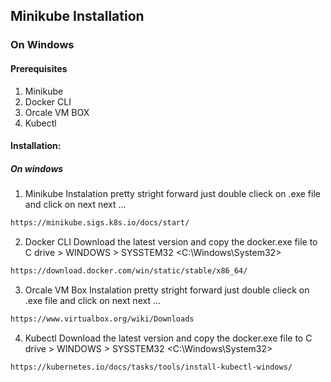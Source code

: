 ## Minikube Installation

### On Windows
#### Prerequisites
1. Minikube
2. Docker CLI
3. Orcale VM BOX
4. Kubectl

#### Installation:
##### On windows

1. Minikube
Instalation pretty stright forward just double clieck on .exe file and click on next next ...
```sh
https://minikube.sigs.k8s.io/docs/start/
```
2. Docker CLI
Download the latest version and copy the docker.exe file to C drive > WINDOWS > SYSSTEM32 <C:\Windows\System32> 
```sh
https://download.docker.com/win/static/stable/x86_64/
```
3. Orcale VM Box
Instalation pretty stright forward just double clieck on .exe file and click on next next ...
```sh
https://www.virtualbox.org/wiki/Downloads
```
4. Kubectl
Download the latest version and copy the docker.exe file to C drive > WINDOWS > SYSSTEM32 <C:\Windows\System32>
```sh
https://kubernetes.io/docs/tasks/tools/install-kubectl-windows/
```
